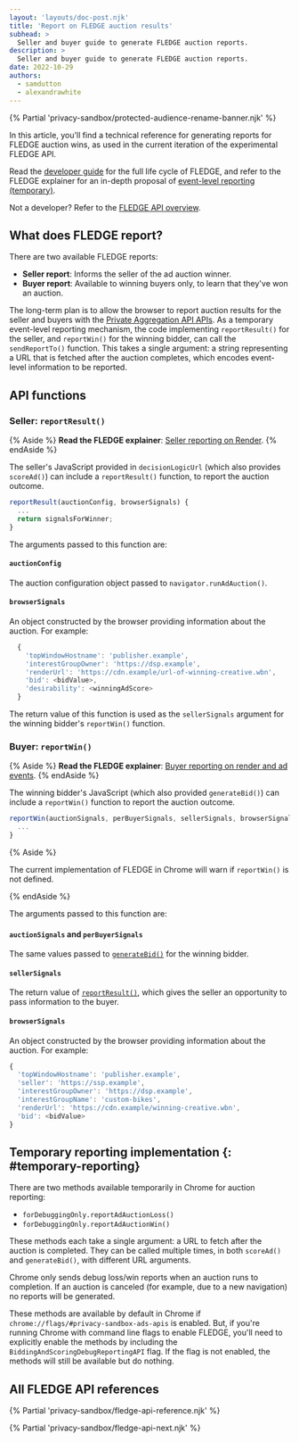 ```yaml
---
layout: 'layouts/doc-post.njk'
title: 'Report on FLEDGE auction results'
subhead: >
  Seller and buyer guide to generate FLEDGE auction reports.
description: >
  Seller and buyer guide to generate FLEDGE auction reports.
date: 2022-10-29
authors:
  - samdutton
  - alexandrawhite
---
```


{% Partial 'privacy-sandbox/protected-audience-rename-banner.njk' %}

In this article, you'll find a technical reference for generating reports for
FLEDGE auction wins, as used in the current iteration of the experimental
FLEDGE API.

Read the [developer guide](/docs/privacy-sandbox/fledge-api) for the full life
cycle of FLEDGE, and refer to the FLEDGE explainer for an in-depth proposal of
[event-level reporting (temporary)](https://github.com/WICG/turtledove/blob/main/FLEDGE.md#5-event-level-reporting-for-now).

Not a developer? Refer to the [FLEDGE API overview](/docs/privacy-sandbox/fledge).

## What does FLEDGE report?

There are two available FLEDGE reports:

* **Seller report**: Informs the seller of the ad auction winner.
* **Buyer report**: Available to winning buyers only, to learn that they've won an auction.

The long-term plan is to allow the browser to report auction results for the
seller and buyers with the [Private Aggregation API APIs](/docs/privacy-sandbox/private-aggregation).
As a temporary event-level reporting mechanism, the code implementing
`reportResult()` for the seller, and `reportWin()` for the winning bidder, can
call the `sendReportTo()` function. This takes a single argument: a string
representing a URL that is fetched after the auction completes, which encodes
event-level information to be reported.

## API functions

### Seller: `reportResult()` 

{% Aside %}
**Read the FLEDGE explainer**:  [Seller reporting on Render](https://github.com/WICG/turtledove/blob/main/FLEDGE.md#51-seller-reporting-on-render).
{% endAside %}

The seller's JavaScript provided in `decisionLogicUrl` (which also provides
`scoreAd()`) can include a `reportResult()` function, to report the auction
outcome.

```javascript
reportResult(auctionConfig, browserSignals) {
  ...
  return signalsForWinner;
}
```

The arguments passed to this function are:

#### `auctionConfig`

The auction configuration object passed to `navigator.runAdAuction()`.

#### `browserSignals`

An object constructed by the browser providing information about the auction.
For example:

```javascript
  {
    'topWindowHostname': 'publisher.example',
    'interestGroupOwner': 'https://dsp.example',
    'renderUrl': 'https://cdn.example/url-of-winning-creative.wbn',
    'bid': <bidValue>,
    'desirability': <winningAdScore>
  }
```

The return value of this function is used as the `sellerSignals` argument for
the winning bidder's `reportWin()` function.

### Buyer: `reportWin()`

{% Aside %}
 **Read the FLEDGE explainer**: [Buyer reporting on render and ad events](https://github.com/WICG/turtledove/blob/main/FLEDGE.md#52-buyer-reporting-on-render-and-ad-events).
{% endAside %}

The winning bidder's JavaScript (which also provided `generateBid()`) can
include a `reportWin()` function to report the auction outcome.

```javascript
reportWin(auctionSignals, perBuyerSignals, sellerSignals, browserSignals) {
  ...
}
```

{% Aside %}

The current implementation of FLEDGE in Chrome will warn if `reportWin()` is
not defined.

{% endAside %}

The arguments passed to this function are:

#### `auctionSignals` and `perBuyerSignals`

The same values passed to [`generateBid()`](#generatebid) for the winning
bidder.

#### `sellerSignals`

The return value of [`reportResult()`](#reportresult), which gives the seller an
opportunity to pass information to the buyer.

#### `browserSignals`

An object constructed by the browser providing information about the auction.
For example:

```javascript
{
  'topWindowHostname': 'publisher.example',
  'seller': 'https://ssp.example',
  'interestGroupOwner': 'https://dsp.example',
  'interestGroupName': 'custom-bikes',
  'renderUrl': 'https://cdn.example/winning-creative.wbn',
  'bid': <bidValue>
}
```

## Temporary reporting implementation {: #temporary-reporting}

There are two methods available temporarily in Chrome for auction reporting:

* `forDebuggingOnly.reportAdAuctionLoss()`
* `forDebuggingOnly.reportAdAuctionWin()`

These methods each take a single argument: a URL to fetch after the auction is
completed. They can be called multiple times, in both `scoreAd()` and
`generateBid()`, with different URL arguments.

Chrome only sends debug loss/win reports when an auction runs to completion. If
an auction is canceled (for example, due to a new navigation) no reports will
be generated.

These methods are available by default in Chrome if
`chrome://flags/#privacy-sandbox-ads-apis` is enabled. But, if you're running
Chrome with command line flags to enable FLEDGE, you'll need to
explicitly enable the methods by including the
`BiddingAndScoringDebugReportingAPI` flag. If the flag is not enabled, the
methods will still be available but do nothing.

## All FLEDGE API references

{% Partial 'privacy-sandbox/fledge-api-reference.njk' %}

{% Partial 'privacy-sandbox/fledge-api-next.njk' %}
